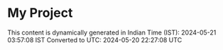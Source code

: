 # My Project

This content is dynamically generated in Indian Time (IST): 2024-05-21 03:57:08 IST
Converted to UTC: 2024-05-20 22:27:08 UTC
